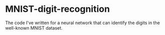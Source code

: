# MNIST-digit-recognition
The code I've written for a neural network that can identify the digits in the well-known MNIST dataset.

